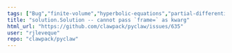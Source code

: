 ```yaml
---
tags: ["Bug","finite-volume","hyperbolic-equations","partial-differential-equations","pde","pde-solver","petsc","weno"]
title: "solution.Solution -- cannot pass `frame=` as kwarg"
html_url: "https://github.com/clawpack/pyclaw/issues/635"
user: "rjleveque"
repo: "clawpack/pyclaw"
---
```


